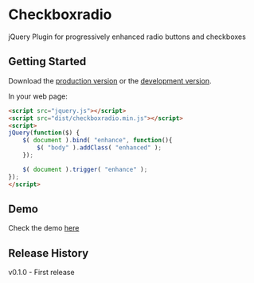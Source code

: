 # Checkboxradio

jQuery Plugin for progressively enhanced radio buttons and checkboxes

## Getting Started
Download the [production version][min] or the [development version][max].

[min]: https://raw.github.com/filamentgroup/checkboxradio/master/dist/checkboxradio.min.js
[max]: https://raw.github.com/filamentgroup/checkboxradio/master/dist/checkboxradio.js

In your web page:

```html
<script src="jquery.js"></script>
<script src="dist/checkboxradio.min.js"></script>
<script>
jQuery(function($) {
	$( document ).bind( "enhance", function(){
		$( "body" ).addClass( "enhanced" );
	});

	$( document ).trigger( "enhance" );
});
</script>
```

## Demo
Check the demo [here](http://filamentgroup.github.io/checkboxradio/)

## Release History
v0.1.0 - First release
